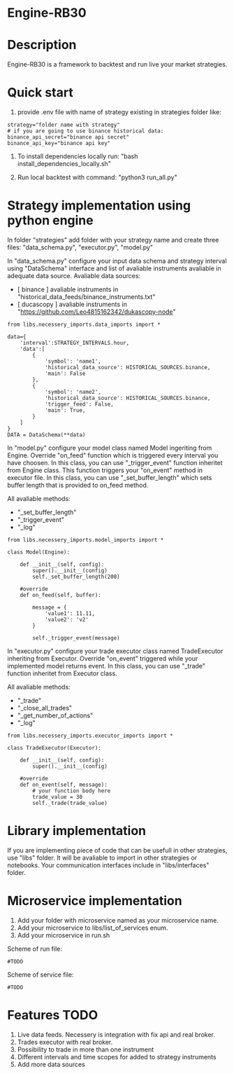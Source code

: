# Engine-RB30

# Description

Engine-RB30 is a framework to backtest and run live your market strategies.

# Quick start

1. provide .env file with name of strategy existing in strategies folder like:
~~~
strategy="folder name with strategy"
# if you are going to use binance historical data:
binance_api_secret="binance api secret"
binance_api_key="binance api key"
~~~
1. To install dependencies locally run: "bash install_dependencies_locally.sh"

2. Run local backtest with command: "python3 run_all.py"

# Strategy implementation using python engine

In folder "strategies" add folder with your strategy name and create three files: "data_schema.py", "executor.py", "model.py"

In "data_schema.py" configure your input data schema and strategy interval using "DataSchema" interface and list of avaliable instruments avaliable in adequate data source.
Avaliable data sources: 
- [ binance ] avaliable instruments in "historical_data_feeds/binance_instruments.txt"
- [ ducascopy ] avaliable instruments in "https://github.com/Leo4815162342/dukascopy-node"
~~~
from libs.necessery_imports.data_imports import *

data={
    'interval':STRATEGY_INTERVALS.hour,
    'data':[
        {
            'symbol': 'name1',
            'historical_data_source': HISTORICAL_SOURCES.binance,
            'main': False
        },
        {
            'symbol': 'name2',
            'historical_data_source': HISTORICAL_SOURCES.binance,
            'trigger_feed': False,
            'main': True,
        }
    ]
}
DATA = DataSchema(**data)
~~~

In "model.py" configure your model class named Model ingeriting from Engine.
Override "on_feed" function which is triggered every interval you have choosen.
In this class, you can use "_trigger_event" function inheritet from Engine class. This function triggers your "on_event" method in executor file.
In this class, you can use "_set_buffer_length" which sets buffer length that is provided to on_feed method.

All avaliable methods: 
- "_set_buffer_length"
- "_trigger_event"
- "_log"
~~~
from libs.necessery_imports.model_imports import *

class Model(Engine):
    
    def __init__(self, config):
        super().__init__(config)
        self._set_buffer_length(200)

    #override
    def on_feed(self, buffer):

        message = {
            'value1': 11.11,
            'value2': 'v2'
        }
        
        self._trigger_event(message)
~~~

In "executor.py" configure your trade executor class named TradeExecutor inheriting from Executor.
Override "on_event" triggered while your implemented model returns event. In this class, you can use "_trade" function inheritet from Executor class.

All avaliable methods: 
- "_trade"
- "_close_all_trades"
- "_get_number_of_actions"
- "_log"
~~~
from libs.necessery_imports.executor_imports import *

class TradeExecutor(Executor):

    def __init__(self, config):
        super().__init__(config)

    #override
    def on_event(self, message):
        # your function body here
        trade_value = 30
        self._trade(trade_value)
~~~


# Library implementation

If you are implementing piece of code that can be usefull in other strategies, use "libs" folder. It will be avaliable to import in other strategies or notebooks.
Your communication interfaces include in "libs/interfaces" folder.

# Microservice implementation

1. Add your folder with microservice named as your microservice name.
2. Add your microservice to libs/list_of_services enum.
3. Add your microservice in run.sh

Scheme of run file:
~~~
#TODO
~~~

Scheme of service file:
~~~
#TODO
~~~

# Features TODO

1. Live data feeds. Necessery is integration with fix api and real broker.
2. Trades executor with real broker. 
3. Possibility to trade in more than one instrument
4. Different intervals and time scopes for added to strategy instruments
5. Add more data sources 